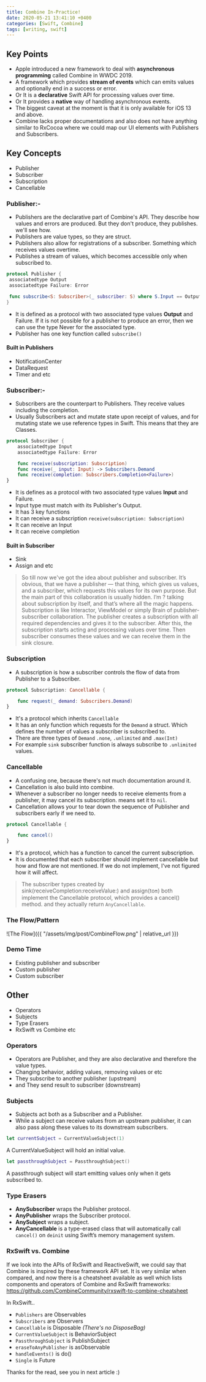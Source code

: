 ```yaml
---
title: Combine In-Practice!
date: 2020-05-21 13:41:10 +0400
categories: [Swift, Combine]
tags: [writing, swift]
---
```


## Key Points
- Apple introduced a new framework to deal with **asynchronous programming** called Combine in WWDC 2019.
- A framework which provides **stream of events** which can emits values and optionally end in a success or error.
- Or It is a **declarative** Swift API for processing values over time.
- Or It provides a **native** way of handling asynchronous events.
- The biggest caveat at the moment is that it is only available for iOS 13 and above.
- Combine lacks proper documentations and also does not have anything similar to RxCocoa where we could map our UI elements with Publishers and Subscribers.

## Key Concepts

- Publisher
- Subscriber
- Subscription
- Cancellable

### Publisher:-

- Publishers are the declarative part of Combine's API. They describe how values and errors are produced. But they don't produce, they publishes. we'll see how.
- Publishers are value types, so they are struct. 
- Publishers also allow for registrations of a subscriber. Something which receives values overtime.
- Publishes a stream of values, which becomes accessible only when subscribed to.

```swift
protocol Publisher {
 associatedtype Output
 associatedtype Failure: Error

 func subscribe<S: Subscriber>(_ subscriber: S) where S.Input == Output, S.Failure == Failure
}
```

- It is defined as a protocol with two associated type values **Output** and Failure. If it is not possible for a publisher to produce an error, then we can use the type Never for the associated type.
- Publisher has one key function called `subscribe()`

#### Built in Publishers

- NotificationCenter
- DataRequest
- Timer and etc

### Subscriber:-

- Subscribers are the counterpart to Publishers. They receive values including the completion.
- Usually Subscribers act and mutate state upon receipt of values, and for mutating state we use reference types in Swift. This means that they are Classes.

```swift
protocol Subscriber {
	associatedtype Input
 	associatedtype Failure: Error

	func receive(subscription: Subscription)
	func receive(_ input: Input) -> Subscribers.Demand
	func receive(completion: Subscribers.Completion<Failure>)
}
```

- It is defines as a protocol with two associated type values **Input** and Failure.
- Input type must match with its Publisher's Output.
- It has 3 key functions
- It can receive a subscription `receive(subscription: Subscription)`
- It can receive an Input
- It can receive completion

#### Built in Subscriber

- Sink
- Assign and etc

> So till now we've got the idea about publisher and subscriber. It’s obvious, that we have a publisher — that thing, which gives us values, and a subscriber, which requests this values for its own purpose. But the main part of this collaboration is usually hidden. I’m ? talking about subscription by itself, and that’s where all the magic happens. 
> Subscription is like Interactor, ViewModel or simply Brain of publisher-subscriber collaboration. The publisher creates a subscription with all required dependencies and gives it to the subscriber. After this, the subscription starts acting and processing values over time. Then subscriber consumes these values and we can receive them in the sink closure.

### Subscription

- A subscription is how a subscriber controls the flow of data from Publisher to a Subscriber.

```swift
protocol Subscription: Cancellable {

    func request(_ demand: Subscribers.Demand)
}
```

- It's a protocol which inherits `Cancellable`
- It has an only function which requests for the `Demand` a struct. Which defines the number of values a subscriber is subscribed to.
- There are three types of `Demand` `.none`, `.unlimited` and `.max(Int)`
- For example `sink` subscriber function is always subscribe to `.unlimited` values.

### Cancellable

- A confusing one, because there's not much documentation around it.
- Cancellation is also build into combine.
- Whenever a subscriber no longer needs to receive elements from a publisher, it may cancel its subscription. means set it to `nil`.
- Cancellation allows your to tear down the sequence of Publisher and subscribers early if we need to.

```swift
protocol Cancellable {

    func cancel()
}
```

- It's a protocol, which has a function to cancel the current subscription.
- It is documented that each subscriber should implement cancellable but how and flow are not mentioned. If we do not implement, I've not figured how it will affect.

> The subscriber types created by sink(receiveCompletion:receiveValue:) and assign(to:on:) both implement the Cancellable protocol, which provides a cancel() method. and they actually return `AnyCancellable`.

### The Flow/Pattern

![The Flow]({{ "/assets/img/post/CombineFlow.png" | relative_url }})

### Demo Time

- Existing publisher and subscriber
- Custom publisher
- Custom subscriber

## Other

- Operators
- Subjects
- Type Erasers
- RxSwift vs Combine etc

### Operators

- Operators are Publisher, and they are also declarative and therefore the value types.
- Changing behavior, adding values, removing values or etc
- They subscribe to another publisher (upstream)
- and They send result to subscriber (downstream)

### Subjects

- Subjects act both as a Subscriber and a Publisher.
- While a subject can receive values from an upstream publisher, it can also pass along these values to its downstream subscribers.

```swift
let currentSubject = CurrentValueSubject(1)
```

A CurrentValueSubject will hold an initial value.

```swift
let passthroughSubject = PassthroughSubject()
```

A passthrough subject will start emitting values only when it gets subscribed to.

### Type Erasers

- **AnySubscriber** wraps the Publisher protocol.
- **AnyPublisher** wraps the Subscriber protocol.
- **AnySubject** wraps a subject.
- **AnyCancellable** is a type-erased class that will automatically call `cancel()` on `deinit` using Swift’s memory management system.

### RxSwift vs. Combine

If we look into the APIs of RxSwift and ReactiveSwift, we could say that Combine is inspired by these framework API set. It is very similar when compared, and now there is a cheatsheet available as well which lists components and operators of Combine and RxSwift frameworks:
https://github.com/CombineCommunity/rxswift-to-combine-cheatsheet

In RxSwift..

- `Publishers` are Observables
- `Subscribers` are Observers
- `Cancellable` is Disposable _(There's no DisposeBag)_
- `CurrentValueSubject` is BehaviorSubject
- `PassthroughSubject` is PublishSubject
- `eraseToAnyPublisher` is asObservable
- `handleEvents()` is do()
- `Single` is Future

Thanks for the read, see you in next article :)
